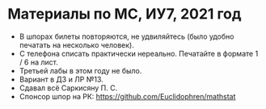 # Материалы по МС, ИУ7, 2021 год

* В шпорах билеты повторяются, не удвиляйтесь (было удобно печатать на несколько человек).
* С телефона списать практически нереально. Печатайте в формате 1 / 6 на лист.
* Третьей лабы в этом году не было.
* Вариант в ДЗ и ЛР №13.
* Сдавал всё Саркисяну П. С.
* Спонсор шпор на РК: https://github.com/Euclidophren/mathstat
